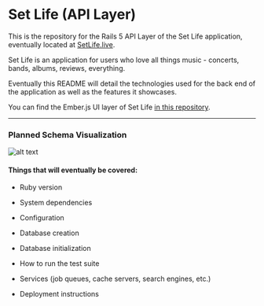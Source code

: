 # Set Life (API Layer)

This is the repository for the Rails 5 API Layer of the Set Life application, eventually located at [SetLife.live](#).

Set Life is an application for users who love all things music - concerts, bands, albums, reviews, everything.

Eventually this README will detail the technologies used for the back end of the application as well as the features it showcases.

You can find the Ember.js UI layer of Set Life [in this repository](https://github.com/TylerJBrown192/Set-Life-UI-Layer).

---------------------------------------------------

### Planned Schema Visualization

![alt text](https://github.com/tylerjbrown192/Set-Life-API-Layer/schema.png "The Initial Schema for the Set Life application")

#### Things that will eventually be covered:

* Ruby version

* System dependencies

* Configuration

* Database creation

* Database initialization

* How to run the test suite

* Services (job queues, cache servers, search engines, etc.)

* Deployment instructions
